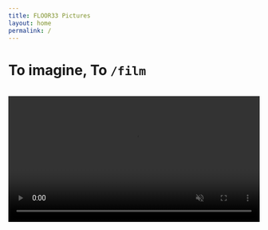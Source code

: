 ```yaml
---
title: FLOOR33 Pictures
layout: home
permalink: /
---
```


# To imagine, To `/film`
<br>
<div style='width:100%;overflow:hidden'>
<video markdown="0" style="width:100%;" autoplay loop muted> <source src="video480p.mp4" type="video/mp4" /> <video/>
</div>
